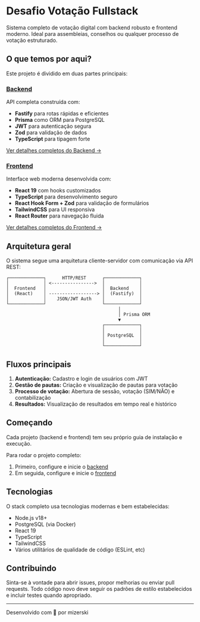 # Desafio Votação Fullstack

Sistema completo de votação digital com backend robusto e frontend moderno. Ideal para assembleias, conselhos ou qualquer processo de votação estruturado.

## O que temos por aqui?

Este projeto é dividido em duas partes principais:

### [Backend](/backend)

API completa construída com:
- **Fastify** para rotas rápidas e eficientes
- **Prisma** como ORM para PostgreSQL
- **JWT** para autenticação segura
- **Zod** para validação de dados
- **TypeScript** para tipagem forte

[Ver detalhes completos do Backend →](/backend/README.md)

### [Frontend](/web)

Interface web moderna desenvolvida com:
- **React 19** com hooks customizados
- **TypeScript** para desenvolvimento seguro
- **React Hook Form + Zod** para validação de formulários
- **TailwindCSS** para UI responsiva
- **React Router** para navegação fluida

[Ver detalhes completos do Frontend →](/web/README.md)

## Arquitetura geral

O sistema segue uma arquitetura cliente-servidor com comunicação via API REST:

```
┌─────────────┐      HTTP/REST      ┌─────────────┐
│             │ <---------------->  │             │
│  Frontend   │                     │  Backend    │
│  (React)    │ ------------------> │  (Fastify)  │
│             │    JSON/JWT Auth    │             │
└─────────────┘                     └─────────────┘
                                          │
                                          │ Prisma ORM
                                          ▼
                                    ┌─────────────┐
                                    │             │
                                    │ PostgreSQL  │
                                    │             │
                                    └─────────────┘
```

## Fluxos principais

1. **Autenticação:** Cadastro e login de usuários com JWT
2. **Gestão de pautas:** Criação e visualização de pautas para votação
3. **Processo de votação:** Abertura de sessão, votação (SIM/NÃO) e contabilização
4. **Resultados:** Visualização de resultados em tempo real e histórico

## Começando

Cada projeto (backend e frontend) tem seu próprio guia de instalação e execução.

Para rodar o projeto completo:

1. Primeiro, configure e inicie o [backend](/backend/README.md)
2. Em seguida, configure e inicie o [frontend](/web/README.md)

## Tecnologias

O stack completo usa tecnologias modernas e bem estabelecidas:

- Node.js v18+
- PostgreSQL (via Docker)
- React 19
- TypeScript
- TailwindCSS
- Vários utilitários de qualidade de código (ESLint, etc)

## Contribuindo

Sinta-se à vontade para abrir issues, propor melhorias ou enviar pull requests. Todo código novo deve seguir os padrões de estilo estabelecidos e incluir testes quando apropriado.

---

Desenvolvido com 💙 por mizerski
